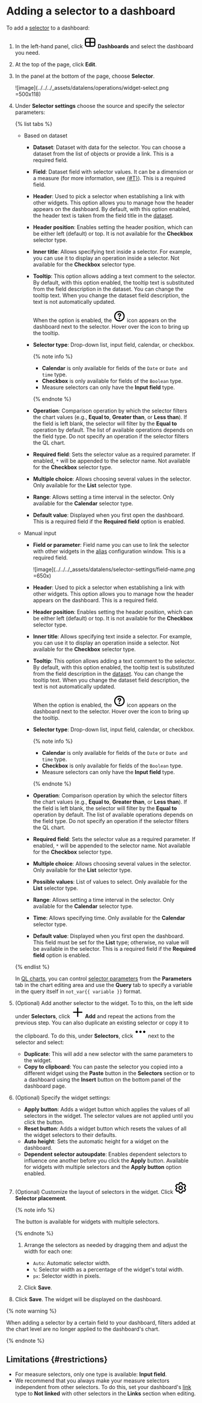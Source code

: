# Adding a selector to a dashboard


To add a [selector](../../dashboard/selector.md) to a dashboard:


1. In the left-hand panel, click ![image](../../../_assets/console-icons/layout-cells-large.svg) **Dashboards** and select the dashboard you need.
1. At the top of the page, click **Edit**.
1. In the panel at the bottom of the page, choose **Selector**.

   
   ![image](../../../_assets/datalens/operations/widget-select.png =500x118)


1. Under **Selector settings** choose the source and specify the selector parameters:

   {% list tabs %}

   - Based on dataset

      * **Dataset**: Dataset with data for the selector. You can choose a dataset from the list of objects or provide a link. This is a required field.
      * **Field**: Dataset field with selector values. It can be a dimension or a measure (for more information, see [{#T}](../../concepts/dataset/data-model.md#field)). This is a required field.
      * **Header**: Used to pick a selector when establishing a link with other widgets. This option allows you to manage how the header appears on the dashboard. By default, with this option enabled, the header text is taken from the field title in the [dataset](../../concepts/dataset/index.md).
      * **Header position**: Enables setting the header position, which can be either left (default) or top. It is not available for the **Checkbox** selector type.
      * **Inner title**: Allows specifying text inside a selector. For example, you can use it to display an operation inside a selector. Not available for the **Checkbox** selector type.
      * **Tooltip**: This option allows adding a text comment to the selector. By default, with this option enabled, the tooltip text is substituted from the field description in the dataset. You can change the tooltip text. When you change the dataset field description, the text is not automatically updated.

         When the option is enabled, the ![image](../../../_assets/console-icons/circle-question.svg) icon appears on the dashboard next to the selector. Hover over the icon to bring up the tooltip.

      * **Selector type**: Drop-down list, input field, calendar, or checkbox.

         {% note info %}

         * **Calendar** is only available for fields of the `Date` or `Date and time` type.
         * **Checkbox** is only available for fields of the `Boolean` type.
         * Measure selectors can only have the **Input field** type.

         {% endnote %}

      * **Operation**: Comparison operation by which the selector filters the chart values (e.g., **Equal to**, **Greater than**, or **Less than**). If the field is left blank, the selector will filter by the **Equal to** operation by default. The list of available operations depends on the field type. Do not specify an operation if the selector filters the QL chart.
      * **Required field**: Sets the selector value as a required parameter. If enabled, `*` will be appended to the selector name. Not available for the **Checkbox** selector type.
      * **Multiple choice**: Allows choosing several values in the selector. Only available for the **List** selector type.
      * **Range**: Allows setting a time interval in the selector. Only available for the **Calendar** selector type.
      * **Default value**: Displayed when you first open the dashboard. This is a required field if the **Required field** option is enabled.

   - Manual input

      * **Field or parameter**: Field name you can use to link the selector with other widgets in the [alias](../../dashboard/link.md#alias) configuration window. This is a required field.

         ![image](../../../_assets/datalens/selector-settings/field-name.png =650x)

      * **Header**: Used to pick a selector when establishing a link with other widgets. This option allows you to manage how the header appears on the dashboard. This is a required field.
      * **Header position**: Enables setting the header position, which can be either left (default) or top. It is not available for the **Checkbox** selector type.
      * **Inner title**: Allows specifying text inside a selector. For example, you can use it to display an operation inside a selector. Not available for the **Checkbox** selector type.
      * **Tooltip**: This option allows adding a text comment to the selector. By default, with this option enabled, the tooltip text is substituted from the field description in the [dataset](../../concepts/dataset/index.md). You can change the tooltip text. When you change the dataset field description, the text is not automatically updated.

         When the option is enabled, the ![image](../../../_assets/console-icons/circle-question.svg) icon appears on the dashboard next to the selector. Hover over the icon to bring up the tooltip.

      * **Selector type**: Drop-down list, input field, calendar, or checkbox.

         {% note info %}

         * **Calendar** is only available for fields of the `Date` or `Date and time` type.
         * **Checkbox** is only available for fields of the `Boolean` type.
         * Measure selectors can only have the **Input field** type.

         {% endnote %}

      * **Operation**: Comparison operation by which the selector filters the chart values (e.g., **Equal to**, **Greater than**, or **Less than**). If the field is left blank, the selector will filter by the **Equal to** operation by default. The list of available operations depends on the field type. Do not specify an operation if the selector filters the QL chart.
      * **Required field**: Sets the selector value as a required parameter. If enabled, `*` will be appended to the selector name. Not available for the **Checkbox** selector type.
      * **Multiple choice**: Allows choosing several values in the selector. Only available for the **List** selector type.
      * **Possible values**: List of values to select. Only available for the **List** selector type.
      * **Range**: Allows setting a time interval in the selector. Only available for the **Calendar** selector type.
      * **Time**: Allows specifying time. Only available for the **Calendar** selector type.
      * **Default value**: Displayed when you first open the dashboard. This field must be set for the **List** type; otherwise, no value will be available in the selector. This is a required field if the **Required field** option is enabled.

   {% endlist %}

   In [QL charts](../../concepts/chart/ql-charts.md), you can control [selector parameters](../chart/create-sql-chart.md#selector-parameters) from the **Parameters** tab in the chart editing area and use the **Query** tab to specify a variable in the query itself in `not_var{{ variable }}` format.

1. (Optional) Add another selector to the widget. To to this, on the left side under **Selectors**, click ![image](../../../_assets/console-icons/plus.svg) **Add** and repeat the actions from the previous step. You can also duplicate an existing selector or copy it to the clipboard. To do this, under **Selectors**, click ![image](../../../_assets/console-icons/ellipsis.svg) next to the selector and select:

   * **Duplicate**: This will add a new selector with the same parameters to the widget.
   * **Copy to clipboard**: You can paste the selector you copied into a different widget using the **Paste** button in the **Selectors** section or to a dashboard using the **Insert** button on the bottom panel of the dashboard page.

1. (Optional) Specify the widget settings:

   * **Apply button**: Adds a widget button which applies the values of all selectors in the widget. The selector values are not applied until you click the button.
   * **Reset button**: Adds a widget button which resets the values of all the widget selectors to their defaults.
   * **Auto height**: Sets the automatic height for a widget on the dashboard.
   * **Dependent selector autoupdate**: Enables dependent selectors to influence one another before you click the **Apply** button. Available for widgets with multiple selectors and the **Apply button** option enabled.

1. (Optional) Customize the layout of selectors in the widget. Click ![image](../../../_assets/console-icons/gear.svg) **Selector placement**.

   {% note info %}

   The button is available for widgets with multiple selectors.

   {% endnote %}

   1. Arrange the selectors as needed by dragging them and adjust the width for each one:

      * `Auto`: Automatic selector width.
      * `%`: Selector width as a percentage of the widget's total width.
      * `px`: Selector width in pixels.

   1. Click **Save**.

1. Click **Save**. The widget will be displayed on the dashboard.

{% note warning %}

When adding a selector by a certain field to your dashboard, filters added at the chart level are no longer applied to the dashboard's chart.

{% endnote %}

## Limitations {#restrictions}

* For measure selectors, only one type is available: **Input field**.
* We recommend that you always make your measure selectors independent from other selectors. To do this, set your dashboard's [link](../../dashboard/link.md) type to **Not linked** with other selectors in the **Links** section when editing.
